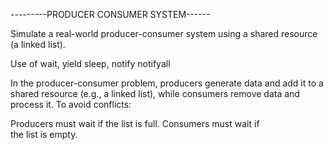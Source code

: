 ---------PRODUCER CONSUMER SYSTEM------

Simulate a real-world producer-consumer system using a shared resource (a linked list).

Use of wait, yield sleep, notify notifyall

In the producer-consumer problem, producers generate data and add it to a shared resource (e.g., a linked list), while consumers remove data and process it. To avoid conflicts:

Producers must wait if the list is full.
Consumers must wait if the list is empty.
